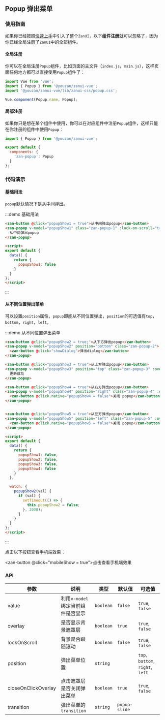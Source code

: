 <style>
@component-namespace demo {
  @b popup {
    .zan-button {
      margin: 10px 15px;
    }

    .zan-popup-1 {
      width: 60%;
      box-sizing: border-box;
      padding: 20px;
      border-radius: 5px;
      text-align: center;
    }

    .zan-popup-2 {
      width: 100%;
      height: 200px;
      box-sizing: border-box;
      padding: 20px;
    }

    .zan-popup-3 {
      line-height: 50px;
      text-align: center;
      background-color: rgba(0, 0, 0, 0.701961);
      color: #fff;
    }

    .zan-popup-4,
    .zan-popup-5 {
      width: 100%;
      height: 100%;
    }
  }
}
</style>

<script>
import MobileComputed from 'components/mobile-computed';
import Dialog from 'packages/dialog';

export default {
  mixins: [MobileComputed],

  data() {
    return {
      popupShow1: false,
      popupShow2: false,
      popupShow3: false,
      popupShow4: false,
      popupShow5: false
    }
  },

  watch: {
    popupShow3(val) {
      if (val) {
        setTimeout(() => {
          this.popupShow3 = false;
        }, 2000);
      }
    }
  },

  methods: {
    showDialog() {
      Dialog.confirm({
        title: 'confirm标题',
        message: '弹窗提示文字，左右始终距离边20PX，上下距离20PX，文字左对齐。弹窗提示文字，左右始终距离边20PX，上下距离20PX，文字左对齐。'
      }).then((action) => {
        console.log(action);
      }, (error) => {
        console.log(error);
      });
    }
  }
};
</script>

## Popup 弹出菜单

### 使用指南

如果你已经按照[快速上手](/vue/component/quickstart)中引入了整个`ZanUI`，以下**组件注册**就可以忽略了，因为你已经全局注册了`ZanUI`中的全部组件。

#### 全局注册

你可以在全局注册`Popup`组件，比如页面的主文件（`index.js`，`main.js`），这样页面任何地方都可以直接使用`Popup`组件了：

```js
import Vue from 'vue';
import { Popup } from '@youzan/zanui-vue';
import '@youzan/zanui-vue/lib/zanui-css/popup.css';

Vue.component(Popup.name, Popup);
```

#### 局部注册

如果你只是想在某个组件中使用，你可以在对应组件中注册`Popup`组件，这样只能在你注册的组件中使用`Popup`：

```js
import { Popup } from '@youzan/zanui-vue';

export default {
  components: {
    'zan-popup': Popup
  }
};
```

### 代码演示

#### 基础用法

`popup`默认情况下是从中间弹出。

:::demo 基础用法
```html
<zan-button @click="popupShow1 = true">从中间弹出popup</zan-button>
<zan-popup v-model="popupShow1" class="zan-popup-1" :lock-on-scroll="true">
  从中间弹出popup
</zan-popup>

<script>
export default {
  data() {
    return {
      popupShow1: false
    }
  }
};
</script>
```
:::

#### 从不同位置弹出菜单

可以设置`position`属性，`popup`即能从不同位置弹出，`position`的可选值有`top`，`bottom`，`right`，`left`。

:::demo 从不同位置弹出菜单
```html
<zan-button @click="popupShow2 = true;">从下方弹出popup</zan-button>
<zan-popup v-model="popupShow2" position="bottom" class="zan-popup-2">
  <zan-button @click="showDialog">弹出dialog</zan-button>
</zan-popup>

<zan-button @click="popupShow3 = true">从上方弹出popup</zan-button>
<zan-popup v-model="popupShow3" position="top" class="zan-popup-3" :overlay="false">
  更新成功
</zan-popup>

<zan-button @click="popupShow4 = true">从右方弹出popup</zan-button>
<zan-popup v-model="popupShow4" position="right" class="zan-popup-4" :overlay="false">
  <zan-button @click.native="popupShow4 = false">关闭 popup</zan-button>
</zan-popup>


<zan-button @click="popupShow5 = true">从左方弹出popup</zan-button>
<zan-popup v-model="popupShow5" position="left" class="zan-popup-5" :overlay="false">
  <zan-button @click.native="popupShow5 = false">关闭 popup</zan-button>
</zan-popup>

<script>
export default {
  data() {
    return {
      popupShow1: false,
      popupShow2: false,
      popupShow3: false,
      popupShow4: false
    }
  },

  watch: {
    popupShow2(val) {
      if (val) {
        setTimeout(() => {
          this.popupShow2 = false;
        }, 2000);
      }
    }
  }
};
</script>
```
:::

点击以下按钮查看手机端效果：

<zan-button @click="mobileShow = true">点击查看手机端效果</zan-button>
<mobile-popup v-model="mobileShow" :url="mobileUrl"></mobile-popup>

### API

| 参数       | 说明      | 类型       | 默认值       | 可选值       |
|-----------|-----------|-----------|-------------|-------------|
| value | 利用`v-model`绑定当前组件是否显示 | `boolean`  | `false` | `true`, `false`  |
| overlay | 是否显示背景遮罩层 | `boolean`  | `true` | `true`, `false`  |
| lockOnScroll | 背景是否跟随滚动 | `boolean`  | `false` | `true`, `false`  |
| position | 弹出菜单位置 | `string`  |  | `top`, `bottom`, `right`, `left`  |
| closeOnClickOverlay | 点击遮罩层是否关闭弹出菜单 | `boolean`  | `true` | `true`, `false`  |
| transition | 弹出菜单的`transition` | `string`  | `popup-slide` |   |
